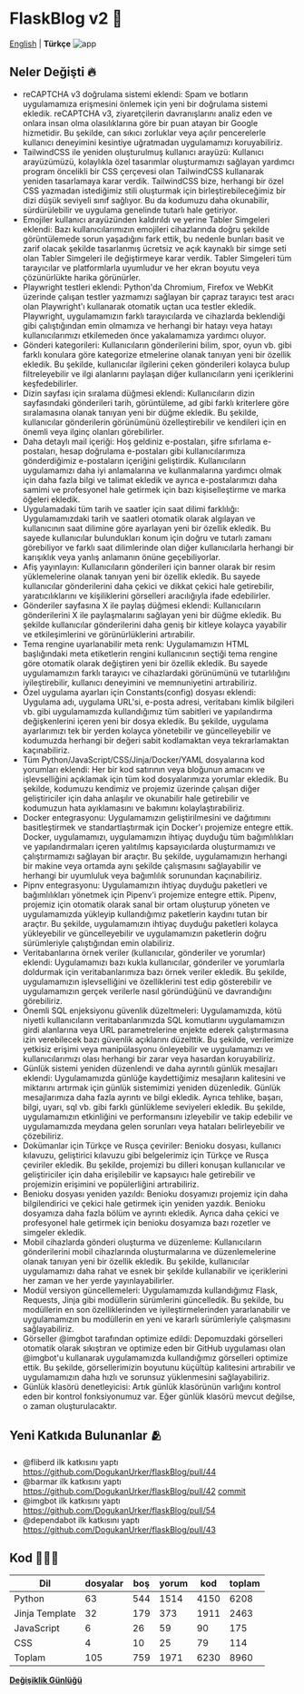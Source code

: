 # FlaskBlog v2 📜

[English](./version2Changelog.md) | **Türkçe**
![app](https://github.com/DogukanUrker/flaskBlog/blob/main/images/Light.png?raw=true)

## Neler Değişti 🔥

- reCAPTCHA v3 doğrulama sistemi eklendi: Spam ve botların uygulamamıza erişmesini önlemek için yeni bir doğrulama sistemi ekledik. reCAPTCHA v3, ziyaretçilerin davranışlarını analiz eden ve onlara insan olma olasılıklarına göre bir puan atayan bir Google hizmetidir. Bu şekilde, can sıkıcı zorluklar veya açılır pencerelerle kullanıcı deneyimini kesintiye uğratmadan uygulamamızı koruyabiliriz.
- TailwindCSS ile yeniden oluşturulmuş kullanıcı arayüzü: Kullanıcı arayüzümüzü, kolaylıkla özel tasarımlar oluşturmamızı sağlayan yardımcı program öncelikli bir CSS çerçevesi olan TailwindCSS kullanarak yeniden tasarlamaya karar verdik. TailwindCSS bize, herhangi bir özel CSS yazmadan istediğimiz stili oluşturmak için birleştirebileceğimiz bir dizi düşük seviyeli sınıf sağlıyor. Bu da kodumuzu daha okunabilir, sürdürülebilir ve uygulama genelinde tutarlı hale getiriyor.
- Emojiler kullanıcı arayüzünden kaldırıldı ve yerine Tabler Simgeleri eklendi: Bazı kullanıcılarımızın emojileri cihazlarında doğru şekilde görüntülemede sorun yaşadığını fark ettik, bu nedenle bunları basit ve zarif olacak şekilde tasarlanmış ücretsiz ve açık kaynaklı bir simge seti olan Tabler Simgeleri ile değiştirmeye karar verdik. Tabler Simgeleri tüm tarayıcılar ve platformlarla uyumludur ve her ekran boyutu veya çözünürlükte harika görünürler.
- Playwright testleri eklendi: Python'da Chromium, Firefox ve WebKit üzerinde çalışan testler yazmamızı sağlayan bir çapraz tarayıcı test aracı olan Playwright'ı kullanarak otomatik uçtan uca testler ekledik. Playwright, uygulamamızın farklı tarayıcılarda ve cihazlarda beklendiği gibi çalıştığından emin olmamıza ve herhangi bir hatayı veya hatayı kullanıcılarımızı etkilemeden önce yakalamamıza yardımcı oluyor.
- Gönderi kategorileri: Kullanıcıların gönderilerini bilim, spor, oyun vb. gibi farklı konulara göre kategorize etmelerine olanak tanıyan yeni bir özellik ekledik. Bu şekilde, kullanıcılar ilgilerini çeken gönderileri kolayca bulup filtreleyebilir ve ilgi alanlarını paylaşan diğer kullanıcıların yeni içeriklerini keşfedebilirler.
- Dizin sayfası için sıralama düğmesi eklendi: Kullanıcıların dizin sayfasındaki gönderileri tarih, görüntüleme, ad gibi farklı kriterlere göre sıralamasına olanak tanıyan yeni bir düğme ekledik. Bu şekilde, kullanıcılar gönderilerin görünümünü özelleştirebilir ve kendileri için en önemli veya ilginç olanları görebilirler.
- Daha detaylı mail içeriği: Hoş geldiniz e-postaları, şifre sıfırlama e-postaları, hesap doğrulama e-postaları gibi kullanıcılarımıza gönderdiğimiz e-postaların içeriğini geliştirdik. Kullanıcıların uygulamamızı daha iyi anlamalarına ve kullanmalarına yardımcı olmak için daha fazla bilgi ve talimat ekledik ve ayrıca e-postalarımızı daha samimi ve profesyonel hale getirmek için bazı kişiselleştirme ve marka öğeleri ekledik.
- Uygulamadaki tüm tarih ve saatler için saat dilimi farklılığı: Uygulamamızdaki tarih ve saatleri otomatik olarak algılayan ve kullanıcının saat dilimine göre ayarlayan yeni bir özellik ekledik. Bu sayede kullanıcılar bulundukları konum için doğru ve tutarlı zamanı görebiliyor ve farklı saat dilimlerinde olan diğer kullanıcılarla herhangi bir karışıklık veya yanlış anlamanın önüne geçebiliyorlar.
- Afiş yayınlayın: Kullanıcıların gönderileri için banner olarak bir resim yüklemelerine olanak tanıyan yeni bir özellik ekledik. Bu sayede kullanıcılar gönderilerini daha çekici ve dikkat çekici hale getirebilir, yaratıcılıklarını ve kişiliklerini görselleri aracılığıyla ifade edebilirler.
- Gönderiler sayfasına X ile paylaş düğmesi eklendi: Kullanıcıların gönderilerini X ile paylaşmalarını sağlayan yeni bir düğme ekledik. Bu şekilde kullanıcılar gönderilerini daha geniş bir kitleye kolayca yayabilir ve etkileşimlerini ve görünürlüklerini artırabilir.
- Tema rengine uyarlanabilir meta renk: Uygulamamızın HTML başlığındaki meta etiketlerin rengini kullanıcının seçtiği tema rengine göre otomatik olarak değiştiren yeni bir özellik ekledik. Bu sayede uygulamamızın farklı tarayıcı ve cihazlardaki görünümünü ve tutarlılığını iyileştirebilir, kullanıcı deneyimini ve memnuniyetini artırabiliriz.
- Özel uygulama ayarları için Constants(config) dosyası eklendi: Uygulama adı, uygulama URL'si, e-posta adresi, veritabanı kimlik bilgileri vb. gibi uygulamamızda kullandığımız tüm sabitleri ve yapılandırma değişkenlerini içeren yeni bir dosya ekledik. Bu şekilde, uygulama ayarlarımızı tek bir yerden kolayca yönetebilir ve güncelleyebilir ve kodumuzda herhangi bir değeri sabit kodlamaktan veya tekrarlamaktan kaçınabiliriz.
- Tüm Python/JavaScript/CSS/Jinja/Docker/YAML dosyalarına kod yorumları eklendi: Her bir kod satırının veya bloğunun amacını ve işlevselliğini açıklamak için tüm kod dosyalarımıza yorumlar ekledik. Bu şekilde, kodumuzu kendimiz ve projemiz üzerinde çalışan diğer geliştiriciler için daha anlaşılır ve okunabilir hale getirebilir ve kodumuzun hata ayıklamasını ve bakımını kolaylaştırabiliriz.
- Docker entegrasyonu: Uygulamamızın geliştirilmesini ve dağıtımını basitleştirmek ve standartlaştırmak için Docker'ı projemize entegre ettik. Docker, uygulamamızı, uygulamamızın ihtiyaç duyduğu tüm bağımlılıkları ve yapılandırmaları içeren yalıtılmış kapsayıcılarda oluşturmamızı ve çalıştırmamızı sağlayan bir araçtır. Bu şekilde, uygulamamızın herhangi bir makine veya ortamda aynı şekilde çalışmasını sağlayabilir ve herhangi bir uyumluluk veya bağımlılık sorunundan kaçınabiliriz.
- Pipnv entegrasyonu: Uygulamamızın ihtiyaç duyduğu paketleri ve bağımlılıkları yönetmek için Pipenv'i projemize entegre ettik. Pipenv, projemiz için otomatik olarak sanal bir ortam oluşturup yöneten ve uygulamamızda yükleyip kullandığımız paketlerin kaydını tutan bir araçtır. Bu şekilde, uygulamamızın ihtiyaç duyduğu paketleri kolayca yükleyebilir ve güncelleyebilir ve uygulamamızın paketlerin doğru sürümleriyle çalıştığından emin olabiliriz.
- Veritabanlarına örnek veriler (kullanıcılar, gönderiler ve yorumlar) eklendi: Uygulamamızı bazı kukla kullanıcılar, gönderiler ve yorumlarla doldurmak için veritabanlarımıza bazı örnek veriler ekledik. Bu şekilde, uygulamamızın işlevselliğini ve özelliklerini test edip gösterebilir ve uygulamamızın gerçek verilerle nasıl göründüğünü ve davrandığını görebiliriz.
- Önemli SQL enjeksiyonu güvenlik düzeltmeleri: Uygulamamızda, kötü niyetli kullanıcıların veritabanlarımızda SQL komutlarını uygulamamızın girdi alanlarına veya URL parametrelerine enjekte ederek çalıştırmasına izin verebilecek bazı güvenlik açıklarını düzelttik. Bu şekilde, verilerimize yetkisiz erişimi veya manipülasyonu önleyebilir ve uygulamamızı ve kullanıcılarımızı olası herhangi bir zarar veya hasardan koruyabiliriz.
- Günlük sistemi yeniden düzenlendi ve daha ayrıntılı günlük mesajları eklendi: Uygulamamızda günlüğe kaydettiğimiz mesajların kalitesini ve miktarını artırmak için günlük sistemimizi yeniden düzenledik. Günlük mesajlarımıza daha fazla ayrıntı ve bilgi ekledik. Ayrıca tehlike, başarı, bilgi, uyarı, sql vb. gibi farklı günlükleme seviyeleri ekledik. Bu şekilde, uygulamamızın etkinliğini ve performansını izleyebilir ve takip edebilir ve uygulamamızda meydana gelen sorunları veya hataları belirleyebilir ve çözebiliriz.
- Dokümanlar için Türkçe ve Rusça çeviriler: Benioku dosyası, kullanıcı kılavuzu, geliştirici kılavuzu gibi belgelerimiz için Türkçe ve Rusça çeviriler ekledik. Bu şekilde, projemizi bu dilleri konuşan kullanıcılar ve geliştiriciler için daha erişilebilir ve kapsayıcı hale getirebilir ve projemizin erişimini ve popülerliğini artırabiliriz.
- Benioku dosyası yeniden yazıldı: Benioku dosyamızı projemiz için daha bilgilendirici ve çekici hale getirmek için yeniden yazdık. Benioku dosyamıza daha fazla bölüm ve ayrıntı ekledik. Ayrıca daha çekici ve profesyonel hale getirmek için benioku dosyamıza bazı rozetler ve simgeler ekledik.
- Mobil cihazlarda gönderi oluşturma ve düzenleme: Kullanıcıların gönderilerini mobil cihazlarında oluşturmalarına ve düzenlemelerine olanak tanıyan yeni bir özellik ekledik. Bu şekilde, kullanıcılar uygulamamızı daha rahat ve esnek bir şekilde kullanabilir ve içeriklerini her zaman ve her yerde yayınlayabilirler.
- Modül versiyon güncellemeleri: Uygulamamızda kullandığımız Flask, Requests, Jinja gibi modüllerin sürümlerini güncelledik. Bu şekilde, bu modüllerin en son özelliklerinden ve iyileştirmelerinden yararlanabilir ve uygulamamızın bu modüllerin en yeni ve kararlı sürümleriyle çalışmasını sağlayabiliriz.
- Görseller @imgbot tarafından optimize edildi: Depomuzdaki görselleri otomatik olarak sıkıştıran ve optimize eden bir GitHub uygulaması olan @imgbot'u kullanarak uygulamamızda kullandığımız görselleri optimize ettik. Bu şekilde, görsellerimizin boyutunu küçültüp kalitesini artırabilir ve uygulamamızın daha hızlı ve sorunsuz yüklenmesini sağlayabiliriz.
- Günlük klasörü denetleyicisi: Artık günlük klasörünün varlığını kontrol eden bir kontrol fonksiyonumuz var. Eğer günlük klasörü mevcut değilse, o zaman oluşturulacaktır.

## Yeni Katkıda Bulunanlar 🫂

- @fliberd ilk katkısını yaptı <https://github.com/DogukanUrker/flaskBlog/pull/44>
- @barmar ilk katkısını yaptı <https://github.com/DogukanUrker/flaskBlog/pull/42> [commit](https://github.com/DogukanUrker/flaskBlog/commit/817f407a975f583eb55429dc1f92c0ea14a3ca3c)
- @imgbot ilk katkısını yaptı <https://github.com/DogukanUrker/flaskBlog/pull/54>
- @dependabot ilk katkısını yaptı <https://github.com/DogukanUrker/flaskBlog/pull/43>

## Kod 🧑🏻‍💻

| Dil            | dosyalar | boş | yorum | kod  | toplam |
| -------------- | -------- | --- | ----- | ---- | ------ |
| Python         | 63       | 544 | 1514  | 4150 | 6208   |
| Jinja Template | 32       | 179 | 373   | 1911 | 2463   |
| JavaScript     | 6        | 26  | 59    | 90   | 175    |
| CSS            | 4        | 10  | 25    | 79   | 114    |
| Toplam         | 105      | 759 | 1971  | 6230 | 8960   |

[**Değişiklik Günlüğü**](https://github.com/DogukanUrker/flaskBlog/compare/1.1.0...2.0.0)
